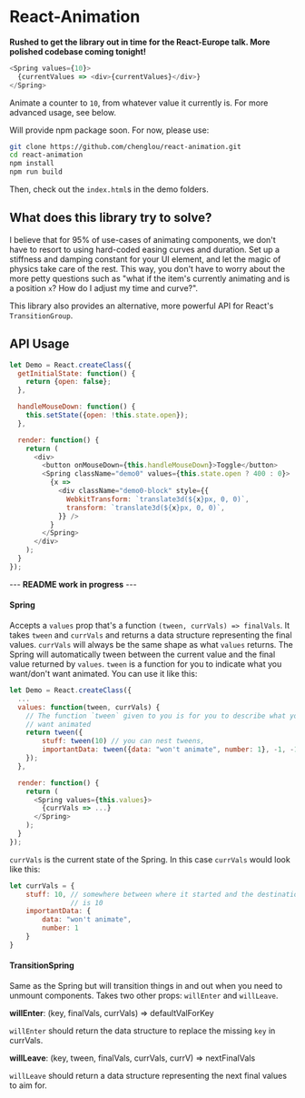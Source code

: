 # React-Animation

__Rushed to get the library out in time for the React-Europe talk. More polished codebase coming tonight!__

```js
<Spring values={10}>
  {currentValues => <div>{currentValues}</div>}
</Spring>
```

Animate a counter to `10`, from whatever value it currently is. For more advanced usage, see below.

Will provide npm package soon. For now, please use:

```sh
git clone https://github.com/chenglou/react-animation.git
cd react-animation
npm install
npm run build
```

Then, check out the `index.html`s in the demo folders.

## What does this library try to solve?

I believe that for 95% of use-cases of animating components, we don't have to resort to using hard-coded easing curves and duration. Set up a stiffness and damping constant for your UI element, and let the magic of physics take care of the rest. This way, you don't have to worry about the more petty questions such as "what if the item's currently animating and is a position `x`? How do I adjust my time and curve?".

This library also provides an alternative, more powerful API for React's `TransitionGroup`.

## API Usage

```js
let Demo = React.createClass({
  getInitialState: function() {
    return {open: false};
  },

  handleMouseDown: function() {
    this.setState({open: !this.state.open});
  },

  render: function() {
    return (
      <div>
        <button onMouseDown={this.handleMouseDown}>Toggle</button>
        <Spring className="demo0" values={this.state.open ? 400 : 0}>
          {x =>
            <div className="demo0-block" style={{
              WebkitTransform: `translate3d(${x}px, 0, 0)`,
              transform: `translate3d(${x}px, 0, 0)`,
            }} />
          }
        </Spring>
      </div>
    );
  }
});
```

--- **README work in progress** ---

#### Spring
Accepts a `values` prop that's a function `(tween, currVals) => finalVals`. It takes `tween` and `currVals` and returns a data structure representing the final values. `currVals` will always be the same shape as what `values` returns. The Spring will automatically tween between the current value and the final value returned by `values`.
`tween` is a function for you to indicate what you want/don't want animated. You can use it like this:
```js
let Demo = React.createClass({
  ...
  values: function(tween, currVals) {
    // The function `tween` given to you is for you to describe what you
    // want animated
    return tween({
        stuff: tween(10) // you can nest tweens,
        importantData: tween({data: "won't animate", number: 1}, -1, -1) // Un-tween
    });
  },

  render: function() {
    return (
      <Spring values={this.values}>
        {currVals => ...}
      </Spring>
    );
  }
});
```
`currVals` is the current state of the Spring. In this case `currVals` would look like this:

```js
let currVals = {
    stuff: 10, // somewhere between where it started and the destination which
               // is 10
    importantData: {
        data: "won't animate",
        number: 1
    }
}
```

#### TransitionSpring
Same as the Spring but will transition things in and out when you need to unmount components. Takes two other props: `willEnter` and `willLeave`.

__willEnter__: (key, finalVals, currVals) => defaultValForKey

`willEnter` should return the data structure to replace the missing `key` in currVals.

__willLeave__: (key, tween, finalVals, currVals, currV) => nextFinalVals

`willLeave` should return a data structure representing the next final values to aim for.
